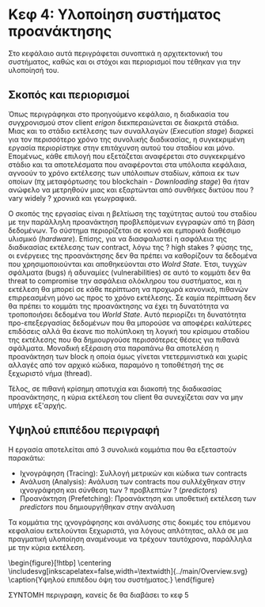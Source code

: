 
# Κεφ 4: Υλοποίηση συστήματος προανάκτησης

Στο κεφάλαιο αυτά περιγράφεται συνοπτικά η αρχιτεκτονική του συστήματος, καθώς και οι στόχοι και περιορισμοί που τέθηκαν για την υλοποίησή του.

## Σκοπός και περιορισμοί

Όπως περιγράφηκαι στο προηγούμενο κεφάλαιο, η διαδικασία του συγχρονισμού στον client *erigon* διεκπεραιώνεται σε διακριτά στάδια.
Μιας και το στάδιο εκτέλεσης των συναλλαγών (*Execution stage*) διαρκεί για τον περισσότερο χρόνο της συνολικής διαδικασίας,
η συγκεκριμένη εργασία περιορίστηκε στην επιτάχυνση αυτού του σταδίου και μόνο.
Επομένως, κάθε επιλογή που εξετάζεται αναφέρεται στο συγκεκριμένο στάδιο και τα αποτελέσματα που αναφέρονται στα υπόλοιπα κεφάλαια,
αγνοούν το χρόνο εκτέλεσης των υπόλοιπων σταδίων, κάποια εκ των οποίων (πχ μεταφόρτωσης του blockchain - *Downloading stage*)
θα ήταν ανώφελο να μετρηθούν μιας και εξαρτώνται από συνθήκες δικτύου που ? vary widely ? χρονικά και γεωγραφικά.

Ο σκοπός της εργασίας είναι η βελτίωση της ταχύτητας αυτού του σταδίου με την παράλληλη προανάκτηση προβλεπόμενων εγγραφών από τη βάση δεδομένων.
Το σύστημα περιορίζεται σε κοινό και εμπορικά διαθέσιμο υλισμικό (*hardware*).
Επίσης, για να διασφαλιστεί η ασφάλεια της διαδικασίας εκτέλεσης των contract, λόγω της ? high stakes ? φύσης της, οι ενέργειες της προανάκτησης
δεν θα πρέπει να καθορίζουν τα δεδομένα που χρησιμοποιούνται και αποθηκεύονται στο *Wolrd State*.
Έτσι, τυγχών σφάλματα (bugs) ή αδυναμίες (vulnerabilities) σε αυτό το κομμάτι δεν θα threat to compromise την ασφάλεια ολόκληρου του συστήματος,
και η εκτέλεση θα μπορεί σε κάθε περίπτωση να προχωρά κανονικά, πιθανών επιρρεασμένη μόνο ως προς το χρόνο εκτέλεσης.
Σε καμία περίπτωση δεν θα πρέπει το κομμάτι της προανάκτησης να έχει τη δυνατότητα να τροποποιήσει δεδομένα του *World State*.
Αυτό περιορίζει τη δυνατότητα προ-επεξεργασίας δεδομένων που θα μπορούσε να αποφέρει καλύτερες επιδόσεις
αλλά θα έκανε πιο πολύπλοκη τη λογική του κρίσιμου σταδίου της εκτέλεσης που θα δημιουργούσε περισσότερες θέσεις για πιθανά σφάλματα.
Μοναδική εξέραιση στα παραπάνω θα αποτελέση η προανάκτηση των block η οποία όμως γίνεται ντετερμινιστικά και χωρίς αλλαγές από τον αρχικό κώδικα,
παραμόνο η τοποθέτησή της σε ξεχωριστό νήμα (thread).

Τέλος, σε πιθανή κρίσημη αποτυχία και διακοπή της διαδικασίας προανάκτησης, η κύρια εκτέλεση του client θα συνεχίζεται σαν να μην υπήρχε εξ'αρχής.

## Υψηλού επιπέδου περιγραφή

Η εργασία αποτελείται από 3 συνολικά κομμάτια που θα εξεταστούν παρακάτω:
- Iχνογράφηση (Tracing):     Συλλογή μετρικών και κώδικα των contracts
- Ανάλυση     (Analysis):    Ανάλυση των contracts που συλλέχθηκαν στην ιχνογράφηση και σύνθεση των ? προβλεπτών ? (*predictors*)
- Προανάκτηση (Prefetching): Προανάκτηση και υποθετική εκτέλεση των *predictors* που δημιουργήθηκαν στην ανάλυση

Τα κομμάτια της ιχνογράφησης και ανάλυσης στις δοκιμές του επόμενου κεφαλαίου εκτελούνται ξεχωριστά, για λόγους απλότητας,
αλλά σε μια πραγματική υλοποίηση αναμένουμε να τρέχουν ταυτόχρονα, παράλληλα με την κύρια εκτέλεση.


\begin{figure}[!htbp]
  \centering
  \includesvg[inkscapelatex=false,width=\textwidth]{../main/Overview.svg}
  \caption{Υψηλού επιπέδου όψη του συστήματος.}
\end{figure}


ΣΥΝΤΟΜΗ περιγραφη, κανείς δε θα διαβάσει το κεφ 5
